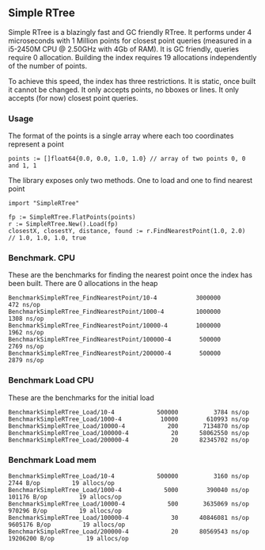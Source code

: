 ## Simple RTree

Simple RTree is a blazingly fast and GC friendly RTree. It performs under 4 microseconds with 1 Million points for closest point queries
(measured in a i5-2450M CPU @ 2.50GHz with 4Gb of RAM). It is GC friendly, queries require 0 allocation.
Building the index requires 19 allocations independently of the number of points.

To achieve this speed, the index has three restrictions. It is static, once built it cannot be changed.
It only accepts points, no bboxes or lines. It only accepts (for now) closest point queries.


### Usage

The format of the points is a single array where each too coordinates represent a point

    points := []float64{0.0, 0.0, 1.0, 1.0} // array of two points 0, 0 and 1, 1

The library exposes only two methods. One to load and one to find nearest point

    import "SimpleRTree"

    fp := SimpleRTree.FlatPoints(points)
    r := SimpleRTree.New().Load(fp)
    closestX, closestY, distance, found := r.FindNearestPoint(1.0, 2.0)
    // 1.0, 1.0, 1.0, true



### Benchmark. CPU

These are the benchmarks for finding the nearest point once the index has been built. There are 0 allocations in the heap

    BenchmarkSimpleRTree_FindNearestPoint/10-4      	 3000000	       472 ns/op
    BenchmarkSimpleRTree_FindNearestPoint/1000-4    	 1000000	      1308 ns/op
    BenchmarkSimpleRTree_FindNearestPoint/10000-4   	 1000000	      1962 ns/op
    BenchmarkSimpleRTree_FindNearestPoint/100000-4  	  500000	      2769 ns/op
    BenchmarkSimpleRTree_FindNearestPoint/200000-4  	  500000	      2879 ns/op


### Benchmark Load CPU

These are the benchmarks for the initial load

    BenchmarkSimpleRTree_Load/10-4      	  500000	      3784 ns/op
    BenchmarkSimpleRTree_Load/1000-4    	   10000	    610993 ns/op
    BenchmarkSimpleRTree_Load/10000-4   	     200	   7134870 ns/op
    BenchmarkSimpleRTree_Load/100000-4  	      20	  58062550 ns/op
    BenchmarkSimpleRTree_Load/200000-4  	      20	  82345702 ns/op


### Benchmark Load mem

    BenchmarkSimpleRTree_Load/10-4      	  500000	      3160 ns/op	    2744 B/op	      19 allocs/op
    BenchmarkSimpleRTree_Load/1000-4    	    5000	    390040 ns/op	  101176 B/op	      19 allocs/op
    BenchmarkSimpleRTree_Load/10000-4   	     500	   3635069 ns/op	  970296 B/op	      19 allocs/op
    BenchmarkSimpleRTree_Load/100000-4  	      30	  40846081 ns/op	 9605176 B/op	      19 allocs/op
    BenchmarkSimpleRTree_Load/200000-4  	      20	  80569543 ns/op	19206200 B/op	      19 allocs/op




